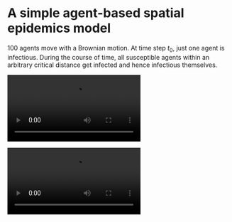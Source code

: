 
# A simple agent-based spatial epidemics model

100 agents move with a Brownian motion.
At time step $t_0$, just one agent is infectious. 
During the course of time, all susceptible agents within an arbitrary critical distance get infected and hence infectious themselves.


![Visualisation](outbreak.mp4)


<video controls>
  <source src="outbreak.mp4" type="video/mp4">
</video>

